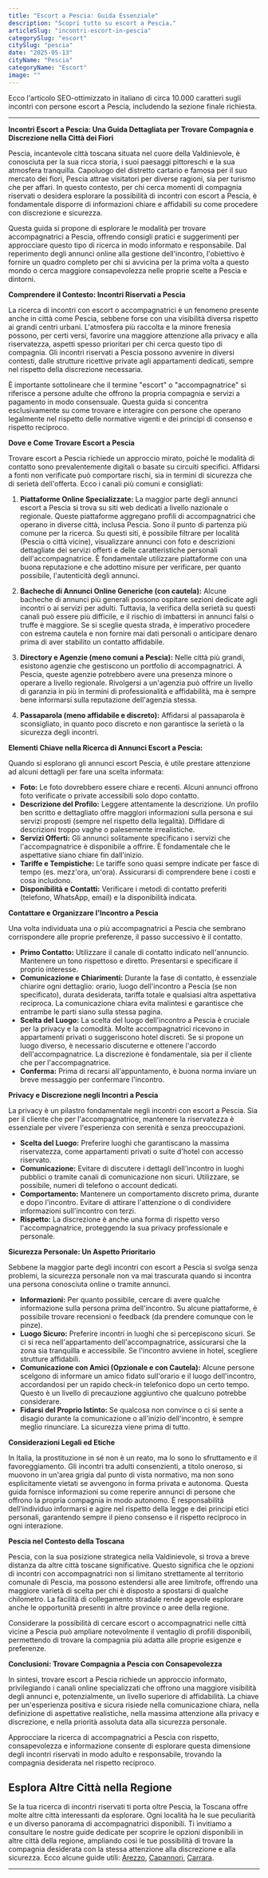```yaml
---
title: "Escort a Pescia: Guida Essenziale"
description: "Scopri tutto su escort a Pescia."
articleSlug: "incontri-escort-in-pescia" 
categorySlug: "escort"
citySlug: "pescia"
date: "2025-05-13"
cityName: "Pescia"
categoryName: "Escort"
image: ""
---
```


Ecco l'articolo SEO-ottimizzato in italiano di circa 10.000 caratteri sugli incontri con persone escort a Pescia, includendo la sezione finale richiesta.

---

**Incontri Escort a Pescia: Una Guida Dettagliata per Trovare Compagnia e Discrezione nella Città dei Fiori**

Pescia, incantevole città toscana situata nel cuore della Valdinievole, è conosciuta per la sua ricca storia, i suoi paesaggi pittoreschi e la sua atmosfera tranquilla. Capoluogo del distretto cartario e famosa per il suo mercato dei fiori, Pescia attrae visitatori per diverse ragioni, sia per turismo che per affari. In questo contesto, per chi cerca momenti di compagnia riservati o desidera esplorare la possibilità di incontri con escort a Pescia, è fondamentale disporre di informazioni chiare e affidabili su come procedere con discrezione e sicurezza.

Questa guida si propone di esplorare le modalità per trovare accompagnatrici a Pescia, offrendo consigli pratici e suggerimenti per approcciare questo tipo di ricerca in modo informato e responsabile. Dal reperimento degli annunci online alla gestione dell'incontro, l'obiettivo è fornire un quadro completo per chi si avvicina per la prima volta a questo mondo o cerca maggiore consapevolezza nelle proprie scelte a Pescia e dintorni.

**Comprendere il Contesto: Incontri Riservati a Pescia**

La ricerca di incontri con escort o accompagnatrici è un fenomeno presente anche in città come Pescia, sebbene forse con una visibilità diversa rispetto ai grandi centri urbani. L'atmosfera più raccolta e la minore frenesia possono, per certi versi, favorire una maggiore attenzione alla privacy e alla riservatezza, aspetti spesso prioritari per chi cerca questo tipo di compagnia. Gli incontri riservati a Pescia possono avvenire in diversi contesti, dalle strutture ricettive private agli appartamenti dedicati, sempre nel rispetto della discrezione necessaria.

È importante sottolineare che il termine "escort" o "accompagnatrice" si riferisce a persone adulte che offrono la propria compagnia e servizi a pagamento in modo consensuale. Questa guida si concentra esclusivamente su come trovare e interagire con persone che operano legalmente nel rispetto delle normative vigenti e dei principi di consenso e rispetto reciproco.

**Dove e Come Trovare Escort a Pescia**

Trovare escort a Pescia richiede un approccio mirato, poiché le modalità di contatto sono prevalentemente digitali o basate su circuiti specifici. Affidarsi a fonti non verificate può comportare rischi, sia in termini di sicurezza che di serietà dell'offerta. Ecco i canali più comuni e consigliati:

1.  **Piattaforme Online Specializzate:** La maggior parte degli annunci escort a Pescia si trova su siti web dedicati a livello nazionale o regionale. Queste piattaforme aggregano profili di accompagnatrici che operano in diverse città, inclusa Pescia. Sono il punto di partenza più comune per la ricerca. Su questi siti, è possibile filtrare per località (Pescia o città vicine), visualizzare annunci con foto e descrizioni dettagliate dei servizi offerti e delle caratteristiche personali dell'accompagnatrice. È fondamentale utilizzare piattaforme con una buona reputazione e che adottino misure per verificare, per quanto possibile, l'autenticità degli annunci.

2.  **Bacheche di Annunci Online Generiche (con cautela):** Alcune bacheche di annunci più generali possono ospitare sezioni dedicate agli incontri o ai servizi per adulti. Tuttavia, la verifica della serietà su questi canali può essere più difficile, e il rischio di imbattersi in annunci falsi o truffe è maggiore. Se si sceglie questa strada, è imperativo procedere con estrema cautela e non fornire mai dati personali o anticipare denaro prima di aver stabilito un contatto affidabile.

3.  **Directory e Agenzie (meno comuni a Pescia):** Nelle città più grandi, esistono agenzie che gestiscono un portfolio di accompagnatrici. A Pescia, queste agenzie potrebbero avere una presenza minore o operare a livello regionale. Rivolgersi a un'agenzia può offrire un livello di garanzia in più in termini di professionalità e affidabilità, ma è sempre bene informarsi sulla reputazione dell'agenzia stessa.

4.  **Passaparola (meno affidabile e discreto):** Affidarsi al passaparola è sconsigliato, in quanto poco discreto e non garantisce la serietà o la sicurezza degli incontri.

**Elementi Chiave nella Ricerca di Annunci Escort a Pescia:**

Quando si esplorano gli annunci escort Pescia, è utile prestare attenzione ad alcuni dettagli per fare una scelta informata:

*   **Foto:** Le foto dovrebbero essere chiare e recenti. Alcuni annunci offrono foto verificate o private accessibili solo dopo contatto.
*   **Descrizione del Profilo:** Leggere attentamente la descrizione. Un profilo ben scritto e dettagliato offre maggiori informazioni sulla persona e sui servizi proposti (sempre nel rispetto della legalità). Diffidare di descrizioni troppo vaghe o palesemente irrealistiche.
*   **Servizi Offerti:** Gli annunci solitamente specificano i servizi che l'accompagnatrice è disponibile a offrire. È fondamentale che le aspettative siano chiare fin dall'inizio.
*   **Tariffe e Tempistiche:** Le tariffe sono quasi sempre indicate per fasce di tempo (es. mezz'ora, un'ora). Assicurarsi di comprendere bene i costi e cosa includono.
*   **Disponibilità e Contatti:** Verificare i metodi di contatto preferiti (telefono, WhatsApp, email) e la disponibilità indicata.

**Contattare e Organizzare l'Incontro a Pescia**

Una volta individuata una o più accompagnatrici a Pescia che sembrano corrispondere alle proprie preferenze, il passo successivo è il contatto.

*   **Primo Contatto:** Utilizzare il canale di contatto indicato nell'annuncio. Mantenere un tono rispettoso e diretto. Presentarsi e specificare il proprio interesse.
*   **Comunicazione e Chiarimenti:** Durante la fase di contatto, è essenziale chiarire ogni dettaglio: orario, luogo dell'incontro a Pescia (se non specificato), durata desiderata, tariffa totale e qualsiasi altra aspettativa reciproca. La comunicazione chiara evita malintesi e garantisce che entrambe le parti siano sulla stessa pagina.
*   **Scelta del Luogo:** La scelta del luogo dell'incontro a Pescia è cruciale per la privacy e la comodità. Molte accompagnatrici ricevono in appartamenti privati o suggeriscono hotel discreti. Se si propone un luogo diverso, è necessario discuterne e ottenere l'accordo dell'accompagnatrice. La discrezione è fondamentale, sia per il cliente che per l'accompagnatrice.
*   **Conferma:** Prima di recarsi all'appuntamento, è buona norma inviare un breve messaggio per confermare l'incontro.

**Privacy e Discrezione negli Incontri a Pescia**

La privacy è un pilastro fondamentale negli incontri con escort a Pescia. Sia per il cliente che per l'accompagnatrice, mantenere la riservatezza è essenziale per vivere l'esperienza con serenità e senza preoccupazioni.

*   **Scelta del Luogo:** Preferire luoghi che garantiscano la massima riservatezza, come appartamenti privati o suite d'hotel con accesso riservato.
*   **Comunicazione:** Evitare di discutere i dettagli dell'incontro in luoghi pubblici o tramite canali di comunicazione non sicuri. Utilizzare, se possibile, numeri di telefono o account dedicati.
*   **Comportamento:** Mantenere un comportamento discreto prima, durante e dopo l'incontro. Evitare di attirare l'attenzione o di condividere informazioni sull'incontro con terzi.
*   **Rispetto:** La discrezione è anche una forma di rispetto verso l'accompagnatrice, proteggendo la sua privacy professionale e personale.

**Sicurezza Personale: Un Aspetto Prioritario**

Sebbene la maggior parte degli incontri con escort a Pescia si svolga senza problemi, la sicurezza personale non va mai trascurata quando si incontra una persona conosciuta online o tramite annunci.

*   **Informazioni:** Per quanto possibile, cercare di avere qualche informazione sulla persona prima dell'incontro. Su alcune piattaforme, è possibile trovare recensioni o feedback (da prendere comunque con le pinze).
*   **Luogo Sicuro:** Preferire incontri in luoghi che si percepiscono sicuri. Se ci si reca nell'appartamento dell'accompagnatrice, assicurarsi che la zona sia tranquilla e accessibile. Se l'incontro avviene in hotel, scegliere strutture affidabili.
*   **Comunicazione con Amici (Opzionale e con Cautela):** Alcune persone scelgono di informare un amico fidato sull'orario e il luogo dell'incontro, accordandosi per un rapido check-in telefonico dopo un certo tempo. Questo è un livello di precauzione aggiuntivo che qualcuno potrebbe considerare.
*   **Fidarsi del Proprio Istinto:** Se qualcosa non convince o ci si sente a disagio durante la comunicazione o all'inizio dell'incontro, è sempre meglio rinunciare. La sicurezza viene prima di tutto.

**Considerazioni Legali ed Etiche**

In Italia, la prostituzione in sé non è un reato, ma lo sono lo sfruttamento e il favoreggiamento. Gli incontri tra adulti consenzienti, a titolo oneroso, si muovono in un'area grigia dal punto di vista normativo, ma non sono esplicitamente vietati se avvengono in forma privata e autonoma. Questa guida fornisce informazioni su come reperire annunci di persone che offrono la propria compagnia in modo autonomo. È responsabilità dell'individuo informarsi e agire nel rispetto della legge e dei principi etici personali, garantendo sempre il pieno consenso e il rispetto reciproco in ogni interazione.

**Pescia nel Contesto della Toscana**

Pescia, con la sua posizione strategica nella Valdinievole, si trova a breve distanza da altre città toscane significative. Questo significa che le opzioni di incontri con accompagnatrici non si limitano strettamente al territorio comunale di Pescia, ma possono estendersi alle aree limitrofe, offrendo una maggiore varietà di scelta per chi è disposto a spostarsi di qualche chilometro. La facilità di collegamento stradale rende agevole esplorare anche le opportunità presenti in altre province o aree della regione.

Considerare la possibilità di cercare escort o accompagnatrici nelle città vicine a Pescia può ampliare notevolmente il ventaglio di profili disponibili, permettendo di trovare la compagnia più adatta alle proprie esigenze e preferenze.

**Conclusioni: Trovare Compagnia a Pescia con Consapevolezza**

In sintesi, trovare escort a Pescia richiede un approccio informato, privilegiando i canali online specializzati che offrono una maggiore visibilità degli annunci e, potenzialmente, un livello superiore di affidabilità. La chiave per un'esperienza positiva e sicura risiede nella comunicazione chiara, nella definizione di aspettative realistiche, nella massima attenzione alla privacy e discrezione, e nella priorità assoluta data alla sicurezza personale.

Approcciare la ricerca di accompagnatrici a Pescia con rispetto, consapevolezza e informazione consente di esplorare questa dimensione degli incontri riservati in modo adulto e responsabile, trovando la compagnia desiderata nel rispetto reciproco.

## Esplora Altre Città nella Regione

Se la tua ricerca di incontri riservati ti porta oltre Pescia, la Toscana offre molte altre città interessanti da esplorare. Ogni località ha le sue peculiarità e un diverso panorama di accompagnatrici disponibili. Ti invitiamo a consultare le nostre guide dedicate per scoprire le opzioni disponibili in altre città della regione, ampliando così le tue possibilità di trovare la compagnia desiderata con la stessa attenzione alla discrezione e alla sicurezza. Ecco alcune guide utili: [Arezzo](/arezzo/escort/incontri-escort-in-arezzo), [Capannori](/capannori/escort/incontri-escort-in-capannori), [Carrara](/carrara/escort/incontri-escort-in-carrara).

---
